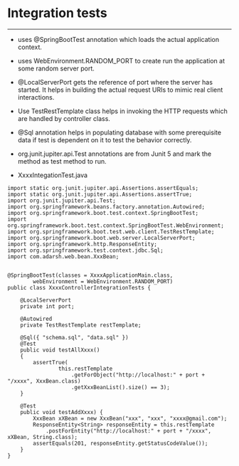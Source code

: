 # Integration tests

---

* uses @SpringBootTest annotation which loads the actual application context.
* uses WebEnvironment.RANDOM_PORT to create run the application at some random server port.
* @LocalServerPort gets the reference of port where the server has started. It helps in building the actual request URIs to mimic real client interactions.
* Use TestRestTemplate class helps in invoking the HTTP requests which are handled by controller class.
* @Sql annotation helps in populating database with some prerequisite data if test is dependent on it to test the behavior correctly.
* org.junit.jupiter.api.Test annotations are from Junit 5 and mark the method as test method to run.

* XxxxIntegationTest.java
```
import static org.junit.jupiter.api.Assertions.assertEquals;
import static org.junit.jupiter.api.Assertions.assertTrue;
import org.junit.jupiter.api.Test;
import org.springframework.beans.factory.annotation.Autowired;
import org.springframework.boot.test.context.SpringBootTest;
import org.springframework.boot.test.context.SpringBootTest.WebEnvironment;
import org.springframework.boot.test.web.client.TestRestTemplate;
import org.springframework.boot.web.server.LocalServerPort;
import org.springframework.http.ResponseEntity;
import org.springframework.test.context.jdbc.Sql;
import com.adarsh.web.bean.XxxBean;

 
@SpringBootTest(classes = XxxxApplicationMain.class, 
        webEnvironment = WebEnvironment.RANDOM_PORT)
public class XxxxControllerIntegrationTests {

    @LocalServerPort
    private int port;
 
    @Autowired
    private TestRestTemplate restTemplate;
 
    @Sql({ "schema.sql", "data.sql" })
    @Test
    public void testAllXxxx() 
    {
        assertTrue(
                this.restTemplate
                    .getForObject("http://localhost:" + port + "/xxxx", XxxBean.class)
                    .getXxxBeanList().size() == 3);
    }
 
    @Test
    public void testAddXxxx) {
        XxxBean xXBean = new XxxBean("xxx", "xxx", "xxxx@gmail.com");
        ResponseEntity<String> responseEntity = this.restTemplate
            .postForEntity("http://localhost:" + port + "/xxxx", xXBean, String.class);
        assertEquals(201, responseEntity.getStatusCodeValue());
    }
}

````